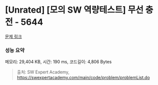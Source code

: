 # [Unrated] [모의 SW 역량테스트] 무선 충전 - 5644 

[문제 링크](https://swexpertacademy.com/main/code/problem/problemDetail.do?contestProbId=AWXRDL1aeugDFAUo) 

### 성능 요약

메모리: 29,404 KB, 시간: 190 ms, 코드길이: 4,806 Bytes



> 출처: SW Expert Academy, https://swexpertacademy.com/main/code/problem/problemList.do